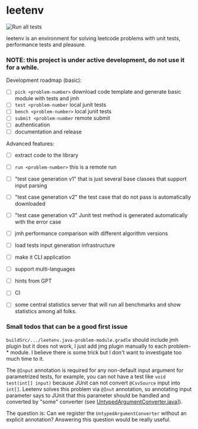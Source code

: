 # leetenv

![Run all tests](https://github.com/PakhomovAlexander/leetenv/actions/workflows/run-all-tests.yml/badge.svg?event=push)

leetenv is an environment for solving leetcode problems with unit tests, performance tests and pleasure.

### NOTE: this project is under active development, do not use it for a while.

Development roadmap (basic): 
- [ ] `pick <problem-number>` download code template and generate basic module with tests and jmh
- [ ] `test <problem-number` local junit tests
- [ ] `bench <problem-number>` local junit tests
- [ ] `submit <problem-number` remote submit
- [ ] authentication
- [ ] documentation and release

Advanced features:
- [ ] extract code to the library
- [ ] `run <problem-number>` this is a remote run
- [ ] "test case generation v1" that is just several base classes that support input parsing 
- [ ] "test case generation v2" the test case that do not pass is automatically downloaded
- [ ] "test case generation v3" Junit test method is generated automatically with the error case
- [ ] jmh performance comparison with different algorithm versions
- [ ] load tests input generation infrastructure
- [ ] make it CLI application
- [ ] support multi-languages 
- [ ] hints from GPT
- [ ] CI
- [ ] some central statistics server that will run all benchmarks and show statistics among all folks. 


### Small todos that can be a good first issue

`buildSrc/.../leetenv.java-problem-module.gradle` should include jmh plugin but it does not work,
I just add jmg plugin manually to each problem-* module. I believe there is some trick but I don't want
to investigate too much time to it.

The `@Input` annotation is required for any non-default input argument for parametrized tests, for example, 
you can not have a test like `void test(int[] input)` because JUnit can not convert `@CsvSource` input into `int[]`.
Leetenv solves this problem via `@Inut` annotation, so annotating input parameter says to JUnit that this parameter
should be handled and converted by "some" converter (see 
[UntypedArgumentConverter.java](leetenv%2Ftestenv%2Fsrc%2Fmain%2Fjava%2Fcom%2Fapakhomov%2Fleetenv%2Fjupiter%2Fconverters%2FUntypedArgumentConverter.java)]).

The question is: Can we register the `UntypedArgumentConverter` without an explicit annotation? Answering this question would be 
really useful.







